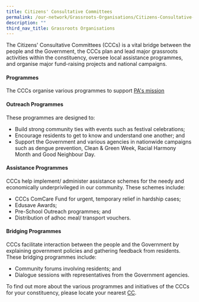 ```yaml
---
title: Citizens' Consultative Committees
permalink: /our-network/Grassroots-Organisations/Citizens-Consultative-Committees/
description: ""
third_nav_title: Grassroots Organisations
---
```

The Citizens' Consultative Committees (CCCs) is a vital bridge between the people and the Government, the CCCs plan and lead major grassroots activities within the constituency, oversee local assistance programmes, and organise major fund-raising projects and national campaigns.

####  Programmes

The CCCs organise various programmes to support [PA's mission](/about-us/About-Us)

#### Outreach Programmes

These programmes are designed to:

* Build strong community ties with events such as festival celebrations;
* Encourage residents to get to know and understand one another; and
* Support the Government and various agencies in nationwide campaigns such as dengue prevention, Clean & Green Week, Racial Harmony Month and Good Neighbour Day.

#### Assistance Programmes

CCCs help implement/ administer assistance schemes for the needy and economically underprivileged in our community. These schemes include:

* CCCs ComCare Fund for urgent, temporary relief in hardship cases;
* Edusave Awards;
* Pre-School Outreach programmes; and
* Distribution of adhoc meal/ transport vouchers.


#### Bridging Programmes
CCCs facilitate interaction between the people and the Government by explaining government policies and gathering feedback from residents. These bridging programmes include:

* Community forums involving residents; and
* Dialogue sessions with representatives from the Government agencies.


To find out more about the various programmes and initiatives of the CCCs for your constituency, please locate your nearest [CC](https://www.onepa.gov.sg/cc).